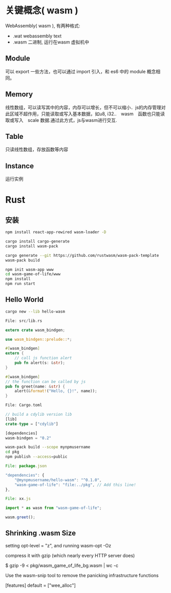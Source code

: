 # 关键概念( wasm )

WebAssembly( wasm ), 有两种格式:

* .wat  webassembly text
* .wasm 二进制, 运行在wasm 虚拟机中

## Module

可以 export 一些方法，也可以通过 import 引入，和 es6 中的 module 概念相同。

## Memory

线性数组，可以读写其中的内容，内存可以增长，但不可以缩小．js的内存管理对此区域不超作用，只能读取或写入基本数据，如u8, i32..　wasm　函数也只能读取或写入　scale 数据.通过此方式，js与wasm进行交互.

## Table

只读线性数组，存放函数等内容

## Instance

运行实例

# Rust

## 安装

```bash
npm install react-app-rewired wasm-loader -D

cargo install cargo-generate
cargo install wasm-pack

cargo generate --git https://github.com/rustwasm/wasm-pack-template
wasm-pack build

npm init wasm-app www
cd wasm-game-of-life/www
npm install
npm run start
```

## Hello World

```bash
cargo new --lib hello-wasm
```

```rust
File: src/lib.rs

extern crate wasm_bindgen;

use wasm_bindgen::prelude::*;

#[wasm_bindgen]
extern {
    // call js function alert
    pub fn alert(s: &str);
}

#[wasm_bindgen]
// the function can be called by js
pub fn greet(name: &str) {
    alert(&format!("Hello, {}!", name));
}

File: Cargo.toml

// build a cdylib version lib
[lib]
crate-type = ["cdylib"]

[dependencies]
wasm-bindgen = "0.2"
```

```bash
wasm-pack build --scope mynpmusername
cd pkg
npm publish --access=public
```

```js
File: package.json

"dependencies": {
    "@mynpmusername/hello-wasm": "^0.1.0",
    "wasm-game-of-life": "file:../pkg", // Add this line!
},

File: xx.js

import * as wasm from "wasm-game-of-life";

wasm.greet();
```

## Shrinking .wasm Size

setting opt-level = "z", and running wasm-opt -Oz

compress it with gzip (which nearly every HTTP server does) 

$ gzip -9 < pkg/wasm_game_of_life_bg.wasm | wc -c

Use the wasm-snip tool to remove the panicking infrastructure functions 

[features]
default = ["wee_alloc"]